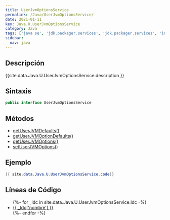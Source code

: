 ```yaml
---
title: UserJvmOptionsService
permalink: /Java/UserJvmOptionsService/
date: 2021-01-11
key: Java.U.UserJvmOptionsService
category: Java
tags: ['java se', 'jdk.packager.services', 'jdk.packager.services', 'interface java', 'Java 9']
sidebar: 
  nav: java
---
```


## Descripción
{{site.data.Java.U.UserJvmOptionsService.description }}

## Sintaxis
~~~java
public interface UserJvmOptionsService
~~~

## Métodos
* [getUserJVMDefaults()](/Java/UserJvmOptionsService/getUserJVMDefaults)
* [getUserJVMOptionDefaults()](/Java/UserJvmOptionsService/getUserJVMOptionDefaults)
* [getUserJVMOptions()](/Java/UserJvmOptionsService/getUserJVMOptions)
* [setUserJVMOptions()](/Java/UserJvmOptionsService/setUserJVMOptions)

## Ejemplo
~~~java
{{ site.data.Java.U.UserJvmOptionsService.code}}
~~~

## Líneas de Código
<ul>
{%- for _ldc in site.data.Java.U.UserJvmOptionsService.ldc -%}
   <li>
       <a href="{{_ldc['url'] }}">{{ _ldc['nombre'] }}</a>
   </li>
{%- endfor -%}
</ul>
